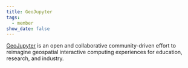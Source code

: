 ```yaml
---
title: GeoJupyter
tags:
  - member
show_date: false
---
```


[GeoJupyter](https://geojupyter.org/) is an open and collaborative community-driven effort to reimagine geospatial interactive computing experiences for education, research, and industry.

